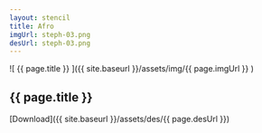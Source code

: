 ```yaml
---
layout: stencil
title: Afro 
imgUrl: steph-03.png
desUrl: steph-03.png
---
```


![ {{ page.title }} ]({{ site.baseurl }}/assets/img/{{ page.imgUrl }} )

{{ page.title }}
---

[Download]({{ site.baseurl }}/assets/des/{{ page.desUrl }})
